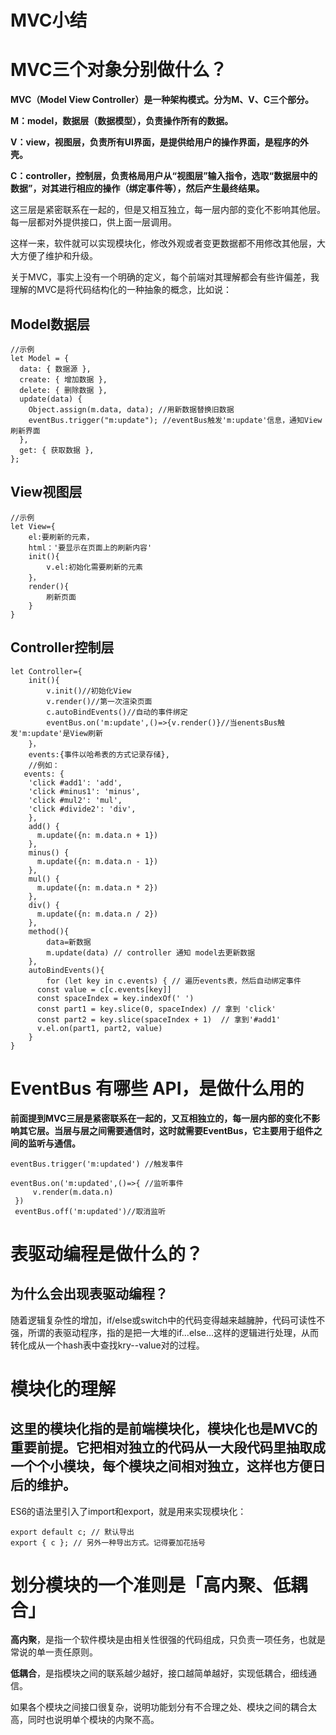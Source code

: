 # MVC小结


# MVC三个对象分别做什么？

**MVC（Model View Controller）是一种架构模式。分为M、V、C三个部分。**

**M：model，数据层（数据模型），负责操作所有的数据。**

**V：view，视图层，负责所有UI界面，是提供给用户的操作界面，是程序的外壳。**

**C：controller，控制层，负责格局用户从“视图层”输入指令，选取“数据层中的数据”，对其进行相应的操作（绑定事件等），然后产生最终结果。**

这三层是紧密联系在一起的，但是又相互独立，每一层内部的变化不影响其他层。每一层都对外提供接口，供上面一层调用。

这样一来，软件就可以实现模块化，修改外观或者变更数据都不用修改其他层，大大方便了维护和升级。

关于MVC，事实上没有一个明确的定义，每个前端对其理解都会有些许偏差，我理解的MVC是将代码结构化的一种抽象的概念，比如说：

## Model数据层
```
//示例
let Model = {
  data: { 数据源 },
  create: { 增加数据 },
  delete: { 删除数据 },
  update(data) {
    Object.assign(m.data, data); //用新数据替换旧数据
    eventBus.trigger("m:update"); //eventBus触发'm:update'信息，通知View刷新界面
  },
  get: { 获取数据 },
};
```

## View视图层
```
//示例
let View={
    el:要刷新的元素，
    html：'要显示在页面上的刷新内容'
    init(){
        v.el:初始化需要刷新的元素
    }，
    render(){
        刷新页面
    }
}

```

## Controller控制层
```
let Controller={
    init(){
        v.init()//初始化View
        v.render()//第一次渲染页面
        c.autoBindEvents()//自动的事件绑定
        eventBus.on('m:update',()=>{v.render()}//当enentsBus触发'm:update'是View刷新
    }，
    events:{事件以哈希表的方式记录存储},
    //例如：
   events: {
    'click #add1': 'add',
    'click #minus1': 'minus',
    'click #mul2': 'mul',
    'click #divide2': 'div',
    },
    add() {
      m.update({n: m.data.n + 1})
    },
    minus() {
      m.update({n: m.data.n - 1})
    },
    mul() {
      m.update({n: m.data.n * 2})
    },
    div() {
      m.update({n: m.data.n / 2})
    },
    method(){
        data=新数据
        m.update(data) // controller 通知 model去更新数据
    },
    autoBindEvents(){
    	for (let key in c.events) { // 遍历events表，然后自动绑定事件
      const value = c[c.events[key]]
      const spaceIndex = key.indexOf(' ')
      const part1 = key.slice(0, spaceIndex) // 拿到 'click'
      const part2 = key.slice(spaceIndex + 1)  // 拿到'#add1'
      v.el.on(part1, part2, value)
    }
}

```

# EventBus 有哪些 API，是做什么用的

**前面提到MVC三层是紧密联系在一起的，又互相独立的，每一层内部的变化不影响其它层。当层与层之间需要通信时，这时就需要EventBus，它主要用于组件之间的监听与通信。**

```
eventBus.trigger('m:updated') //触发事件 

eventBus.on('m:updated',()=>{ //监听事件
     v.render(m.data.n)
 })
 eventBus.off('m:updated')//取消监听

```

# 表驱动编程是做什么的？

## 为什么会出现表驱动编程？

随着逻辑复杂性的增加，if/else或switch中的代码变得越来越臃肿，代码可读性不强，所谓的表驱动程序，指的是把一大堆的if...else...这样的逻辑进行处理，从而转化成从一个hash表中查找kry--value对的过程。

# 模块化的理解
## 这里的模块化指的是前端模块化，模块化也是MVC的重要前提。它把相对独立的代码从一大段代码里抽取成一个个小模块，每个模块之间相对独立，这样也方便日后的维护。

ES6的语法里引入了import和export，就是用来实现模块化：

```
export default c; // 默认导出
export { c }; // 另外一种导出方式。记得要加花括号
```
# 划分模块的一个准则是「高内聚、低耦合」

**高内聚**，是指一个软件模块是由相关性很强的代码组成，只负责一项任务，也就是常说的单一责任原则。

**低耦合**，是指模块之间的联系越少越好，接口越简单越好，实现低耦合，细线通信。

如果各个模块之间接口很复杂，说明功能划分有不合理之处、模块之间的耦合太高，同时也说明单个模块的内聚不高。

